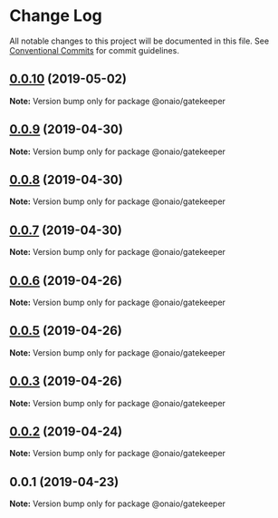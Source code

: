 # Change Log

All notable changes to this project will be documented in this file.
See [Conventional Commits](https://conventionalcommits.org) for commit guidelines.

## [0.0.10](https://github.com/onaio/js-tools/compare/@onaio/gatekeeper@0.0.9...@onaio/gatekeeper@0.0.10) (2019-05-02)

**Note:** Version bump only for package @onaio/gatekeeper

## [0.0.9](https://github.com/onaio/js-tools/compare/@onaio/gatekeeper@0.0.8...@onaio/gatekeeper@0.0.9) (2019-04-30)

**Note:** Version bump only for package @onaio/gatekeeper

## [0.0.8](https://github.com/onaio/js-tools/compare/@onaio/gatekeeper@0.0.7...@onaio/gatekeeper@0.0.8) (2019-04-30)

**Note:** Version bump only for package @onaio/gatekeeper

## [0.0.7](https://github.com/onaio/js-tools/compare/@onaio/gatekeeper@0.0.6...@onaio/gatekeeper@0.0.7) (2019-04-30)

**Note:** Version bump only for package @onaio/gatekeeper

## [0.0.6](https://github.com/onaio/js-tools/compare/@onaio/gatekeeper@0.0.5...@onaio/gatekeeper@0.0.6) (2019-04-26)

**Note:** Version bump only for package @onaio/gatekeeper

## [0.0.5](https://github.com/onaio/js-tools/compare/@onaio/gatekeeper@0.0.3...@onaio/gatekeeper@0.0.5) (2019-04-26)

**Note:** Version bump only for package @onaio/gatekeeper

## [0.0.3](https://github.com/onaio/js-tools/compare/@onaio/gatekeeper@0.0.2...@onaio/gatekeeper@0.0.3) (2019-04-26)

**Note:** Version bump only for package @onaio/gatekeeper

## [0.0.2](https://github.com/onaio/js-tools/compare/@onaio/gatekeeper@0.0.1...@onaio/gatekeeper@0.0.2) (2019-04-24)

**Note:** Version bump only for package @onaio/gatekeeper

## 0.0.1 (2019-04-23)

**Note:** Version bump only for package @onaio/gatekeeper
